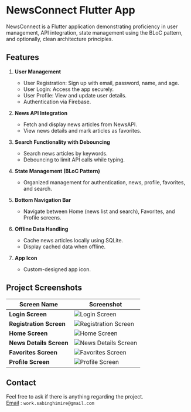 # NewsConnect Flutter App

NewsConnect is a Flutter application demonstrating proficiency in user management, API integration, state management using the BLoC pattern, and optionally, clean architecture principles.

## Features

1. **User Management**
   - User Registration: Sign up with email, password, name, and age.
   - User Login: Access the app securely.
   - User Profile: View and update user details.
   - Authentication via Firebase.

2. **News API Integration**
   - Fetch and display news articles from NewsAPI.
   - View news details and mark articles as favorites.

3. **Search Functionality with Debouncing**
   - Search news articles by keywords.
   - Debouncing to limit API calls while typing.

4. **State Management (BLoC Pattern)**
   - Organized management for authentication, news, profile, favorites, and search.

5. **Bottom Navigation Bar**
   - Navigate between Home (news list and search), Favorites, and Profile screens.

6. **Offline Data Handling**
   - Cache news articles locally using SQLite.
   - Display cached data when offline.

7. **App Icon**
   - Custom-designed app icon.

## Project Screenshots

| Screen Name           | Screenshot                                              |
|-----------------------|---------------------------------------------------------|
| **Login Screen**       | ![Login Screen](screenshots/login.jpg)           |
| **Registration Screen**| ![Registration Screen](screenshots/register.jpg) |
| **Home Screen**        | ![Home Screen](screenshots/home.jpg)             |
| **News Details Screen**| ![News Details Screen](screenshots/news_detail.jpg) |
| **Favorites Screen**   | ![Favorites Screen](screenshots/fav.jpg)   |
| **Profile Screen**     | ![Profile Screen](screenshots/profile.jpg)       |

## Contact

Feel free to ask if there is anything regarding the project.  
[Email](work.sabinghimire@gmail.com) : `work.sabinghimire@gmail.com`
